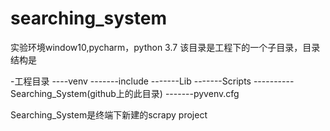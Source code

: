 # searching_system
实验环境window10,pycharm，python 3.7
该目录是工程下的一个子目录，目录结构是

-工程目录
----venv
-------include
-------Lib
-------Scripts
----------Searching_System(github上的此目录)
-------pyvenv.cfg

Searching_System是终端下新建的scrapy project
